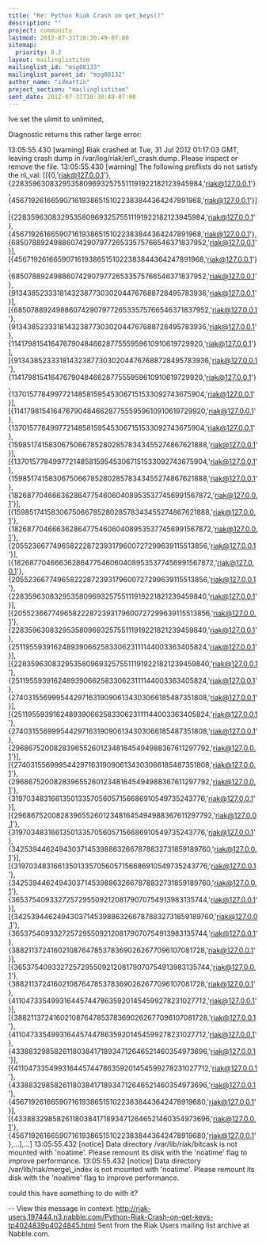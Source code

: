 ```yaml
---
title: "Re: Python Riak Crash on get_keys()"
description: ""
project: community
lastmod: 2012-07-31T10:30:49-07:00
sitemap:
  priority: 0.2
layout: mailinglistitem
mailinglist_id: "msg08133"
mailinglist_parent_id: "msg08132"
author_name: "idmartin"
project_section: "mailinglistitem"
sent_date: 2012-07-31T10:30:49-07:00
---
```



Ive set the ulimit to unlimited,


Diagnostic returns this rather large error:

13:05:55.430 [warning] Riak crashed at Tue, 31 Jul 2012 01:17:03 GMT,
leaving crash dump in /var/log/riak/erl\\_crash.dump. Please inspect or remove
the file.
13:05:55.430 [warning] The following preflists do not satisfy the n\\_val:
[[{0,'riak@127.0.0.1'},{22835963083295358096932575511191922182123945984,'riak@127.0.0.1'},{45671926166590716193865151022383844364247891968,'riak@127.0.0.1'}],[{22835963083295358096932575511191922182123945984,'riak@127.0.0.1'},{45671926166590716193865151022383844364247891968,'riak@127.0.0.1'},{68507889249886074290797726533575766546371837952,'riak@127.0.0.1'}],[{45671926166590716193865151022383844364247891968,'riak@127.0.0.1'},{68507889249886074290797726533575766546371837952,'riak@127.0.0.1'},{91343852333181432387730302044767688728495783936,'riak@127.0.0.1'}],[{68507889249886074290797726533575766546371837952,'riak@127.0.0.1'},{91343852333181432387730302044767688728495783936,'riak@127.0.0.1'},{114179815416476790484662877555959610910619729920,'riak@127.0.0.1'}],[{91343852333181432387730302044767688728495783936,'riak@127.0.0.1'},{114179815416476790484662877555959610910619729920,'riak@127.0.0.1'},{137015778499772148581595453067151533092743675904,'riak@127.0.0.1'}],[{114179815416476790484662877555959610910619729920,'riak@127.0.0.1'},{137015778499772148581595453067151533092743675904,'riak@127.0.0.1'},{159851741583067506678528028578343455274867621888,'riak@127.0.0.1'}],[{137015778499772148581595453067151533092743675904,'riak@127.0.0.1'},{159851741583067506678528028578343455274867621888,'riak@127.0.0.1'},{182687704666362864775460604089535377456991567872,'riak@127.0.0.1'}],[{159851741583067506678528028578343455274867621888,'riak@127.0.0.1'},{182687704666362864775460604089535377456991567872,'riak@127.0.0.1'},{205523667749658222872393179600727299639115513856,'riak@127.0.0.1'}],[{182687704666362864775460604089535377456991567872,'riak@127.0.0.1'},{205523667749658222872393179600727299639115513856,'riak@127.0.0.1'},{228359630832953580969325755111919221821239459840,'riak@127.0.0.1'}],[{205523667749658222872393179600727299639115513856,'riak@127.0.0.1'},{228359630832953580969325755111919221821239459840,'riak@127.0.0.1'},{251195593916248939066258330623111144003363405824,'riak@127.0.0.1'}],[{228359630832953580969325755111919221821239459840,'riak@127.0.0.1'},{251195593916248939066258330623111144003363405824,'riak@127.0.0.1'},{274031556999544297163190906134303066185487351808,'riak@127.0.0.1'}],[{251195593916248939066258330623111144003363405824,'riak@127.0.0.1'},{274031556999544297163190906134303066185487351808,'riak@127.0.0.1'},{296867520082839655260123481645494988367611297792,'riak@127.0.0.1'}],[{274031556999544297163190906134303066185487351808,'riak@127.0.0.1'},{296867520082839655260123481645494988367611297792,'riak@127.0.0.1'},{319703483166135013357056057156686910549735243776,'riak@127.0.0.1'}],[{296867520082839655260123481645494988367611297792,'riak@127.0.0.1'},{319703483166135013357056057156686910549735243776,'riak@127.0.0.1'},{342539446249430371453988632667878832731859189760,'riak@127.0.0.1'}],[{319703483166135013357056057156686910549735243776,'riak@127.0.0.1'},{342539446249430371453988632667878832731859189760,'riak@127.0.0.1'},{365375409332725729550921208179070754913983135744,'riak@127.0.0.1'}],[{342539446249430371453988632667878832731859189760,'riak@127.0.0.1'},{365375409332725729550921208179070754913983135744,'riak@127.0.0.1'},{388211372416021087647853783690262677096107081728,'riak@127.0.0.1'}],[{365375409332725729550921208179070754913983135744,'riak@127.0.0.1'},{388211372416021087647853783690262677096107081728,'riak@127.0.0.1'},{411047335499316445744786359201454599278231027712,'riak@127.0.0.1'}],[{388211372416021087647853783690262677096107081728,'riak@127.0.0.1'},{411047335499316445744786359201454599278231027712,'riak@127.0.0.1'},{433883298582611803841718934712646521460354973696,'riak@127.0.0.1'}],[{411047335499316445744786359201454599278231027712,'riak@127.0.0.1'},{433883298582611803841718934712646521460354973696,'riak@127.0.0.1'},{456719261665907161938651510223838443642478919680,'riak@127.0.0.1'}],[{433883298582611803841718934712646521460354973696,'riak@127.0.0.1'},{456719261665907161938651510223838443642478919680,'riak@127.0.0.1'},...],...]
13:05:55.432 [notice] Data directory /var/lib/riak/bitcask is not mounted
with 'noatime'. Please remount its disk with the 'noatime' flag to improve
performance.
13:05:55.432 [notice] Data directory /var/lib/riak/merge\\_index is not
mounted with 'noatime'. Please remount its disk with the 'noatime' flag to
improve performance.


could this have something to do with it?

--
View this message in context: 
http://riak-users.197444.n3.nabble.com/Python-Riak-Crash-on-get-keys-tp4024839p4024845.html
Sent from the Riak Users mailing list archive at Nabble.com.

